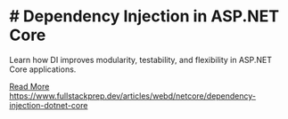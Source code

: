 # # Dependency Injection in ASP.NET Core

Learn how DI improves modularity, testability, and flexibility in ASP.NET Core applications.

[Read More](https://www.fullstackprep.dev/articles/webd/netcore/dependency-injection-dotnet-core) https://www.fullstackprep.dev/articles/webd/netcore/dependency-injection-dotnet-core